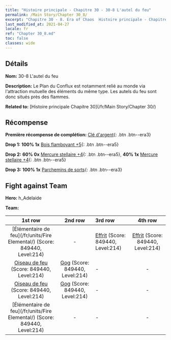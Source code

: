 ```yaml
---
title: "Histoire principale - Chapitre 30 - 30-8 L'autel du feu"
permalink: /Main Story/Chapter 30_8/
excerpt: "Chapitre 30 - 8. Era of Chaos  Histoire principale - Chapitre 30_8. 30-8 L'autel du feu"
last_modified_at: 2021-04-27
locale: fr
ref: "Chapter 30_8.md"
toc: false
classes: wide
---
```


## Détails

 **Nom:** 30-8 L'autel du feu

 **Description:** Le Plan du Conflux est notamment relié au monde via l'attraction mutuelle des éléments du même type. Les autels du feu sont donc situés près des flammes.

 **Related to:** [Histoire principale Chapitre 30](/fr/Main Story/Chapter 30/)

## Récompense

 **Première récompense de complétion:** [Clé d'argent](/ItemsFR/con_693/){: .btn .btn--era3}

 **Drop 1:** **100% 1x** [Bois flamboyant +5](/ItemsFR/mat_97/){: .btn .btn--era5}

 **Drop 2:** **60% 0x** [Mercure stellaire +4](/ItemsFR/mat_91/){: .btn .btn--era5}, **40% 1x** [Mercure stellaire +4](/ItemsFR/mat_91/){: .btn .btn--era5}

 **Drop 3:** **100% 1x** [Parchemins de sorts](/ItemsFR/con_694/){: .btn .btn--era3}


## Fight against Team
 **Hero:** h_Adelaide

 **Team:**


  | 1st row | 2nd row | 3rd row | 4th row |
  |:----:|:----:|:----|:----:|
  | [Élémentaire de feu](/fr/units/Fire Elemental/) (Score: 849440, Level:214)  | - | [Effrit](/fr/units/Efreeti/) (Score: 849440, Level:214)  | [Effrit](/fr/units/Efreeti/) (Score: 849440, Level:214)  |
  | [Oiseau de feu](/fr/units/Firebird/) (Score: 849440, Level:214)  | [Gog](/fr/units/Gog/) (Score: 849440, Level:214)  | - | - |
  | [Oiseau de feu](/fr/units/Firebird/) (Score: 849440, Level:214)  | [Gog](/fr/units/Gog/) (Score: 849440, Level:214)  | - | - |
  | [Élémentaire de feu](/fr/units/Fire Elemental/) (Score: 849440, Level:214)  | - | - | - |


